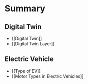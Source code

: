 # Summary

## Digital Twin

- [[Digital Twin]]
- [[Digital Twin Layer]]


## Electric Vehicle
- [[Type of EV]]
- [[Motor Types in Electric Vehicles]]